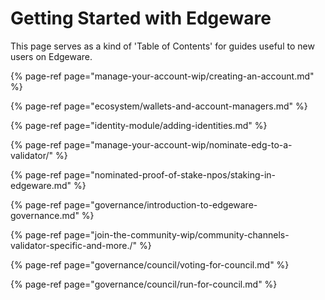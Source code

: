 # Getting Started with Edgeware

This page serves as a kind of 'Table of Contents' for guides useful to new users on Edgeware.

{% page-ref page="manage-your-account-wip/creating-an-account.md" %}

{% page-ref page="ecosystem/wallets-and-account-managers.md" %}

{% page-ref page="identity-module/adding-identities.md" %}

{% page-ref page="manage-your-account-wip/nominate-edg-to-a-validator/" %}

{% page-ref page="nominated-proof-of-stake-npos/staking-in-edgeware.md" %}

{% page-ref page="governance/introduction-to-edgeware-governance.md" %}

{% page-ref page="join-the-community-wip/community-channels-validator-specific-and-more./" %}

{% page-ref page="governance/council/voting-for-council.md" %}

{% page-ref page="governance/council/run-for-council.md" %}



